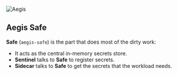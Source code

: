 ![Aegis](../assets/aegis-banner.png "Aegis")

## Aegis Safe

**Safe** (`aegis-safe`) is the part that does most of the dirty work:

* It acts as the central in-memory secrets store.
* **Sentinel** talks to **Safe** to register secrets.
* **Sidecar** talks to **Safe** to get the secrets that the workload needs.
